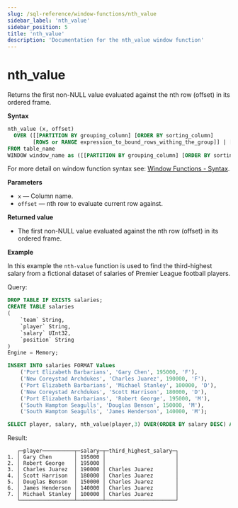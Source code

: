 ```yaml
---
slug: /sql-reference/window-functions/nth_value
sidebar_label: 'nth_value'
sidebar_position: 5
title: 'nth_value'
description: 'Documentation for the nth_value window function'
---
```


# nth_value

Returns the first non-NULL value evaluated against the nth row (offset) in its ordered frame.

**Syntax**

```sql
nth_value (x, offset)
  OVER ([[PARTITION BY grouping_column] [ORDER BY sorting_column] 
        [ROWS or RANGE expression_to_bound_rows_withing_the_group]] | [window_name])
FROM table_name
WINDOW window_name as ([[PARTITION BY grouping_column] [ORDER BY sorting_column])
```

For more detail on window function syntax see: [Window Functions - Syntax](./index.md/#syntax).

**Parameters**

- `x` — Column name.
- `offset` — nth row to evaluate current row against.

**Returned value**

- The first non-NULL value evaluated against the nth row (offset) in its ordered frame.

**Example**

In this example the `nth-value` function is used to find the third-highest salary from a fictional dataset of salaries of Premier League football players.

Query:

```sql
DROP TABLE IF EXISTS salaries;
CREATE TABLE salaries
(
    `team` String,
    `player` String,
    `salary` UInt32,
    `position` String
)
Engine = Memory;

INSERT INTO salaries FORMAT Values
    ('Port Elizabeth Barbarians', 'Gary Chen', 195000, 'F'),
    ('New Coreystad Archdukes', 'Charles Juarez', 190000, 'F'),
    ('Port Elizabeth Barbarians', 'Michael Stanley', 100000, 'D'),
    ('New Coreystad Archdukes', 'Scott Harrison', 180000, 'D'),
    ('Port Elizabeth Barbarians', 'Robert George', 195000, 'M'),
    ('South Hampton Seagulls', 'Douglas Benson', 150000, 'M'),
    ('South Hampton Seagulls', 'James Henderson', 140000, 'M');
```

```sql
SELECT player, salary, nth_value(player,3) OVER(ORDER BY salary DESC) AS third_highest_salary FROM salaries;
```

Result:

```response
   ┌─player──────────┬─salary─┬─third_highest_salary─┐
1. │ Gary Chen       │ 195000 │                      │
2. │ Robert George   │ 195000 │                      │
3. │ Charles Juarez  │ 190000 │ Charles Juarez       │
4. │ Scott Harrison  │ 180000 │ Charles Juarez       │
5. │ Douglas Benson  │ 150000 │ Charles Juarez       │
6. │ James Henderson │ 140000 │ Charles Juarez       │
7. │ Michael Stanley │ 100000 │ Charles Juarez       │
   └─────────────────┴────────┴──────────────────────┘
```
